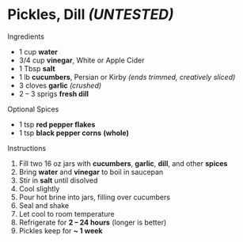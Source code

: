 # Pickles, Dill *(UNTESTED)*

Ingredients

* 1 cup **water**
* 3/4 cup **vinegar**, White or Apple Cider
* 1 Tbsp **salt**
* 1 lb **cucumbers**, Persian or Kirby *(ends trimmed, creatively sliced)*
* 3 cloves **garlic** *(crushed)*
* 2 – 3 sprigs **fresh dill**

Optional Spices

* 1 tsp **red pepper flakes**
* 1 tsp **black pepper corns** **(whole)**

Instructions

1. Fill two 16 oz jars with **cucumbers**, **garlic**, **dill**, and other **spices**
1. Bring **water** and **vinegar** to boil in saucepan
1. Stir in **salt** until disolved
1. Cool slightly
1. Pour hot brine into jars, filling over cucumbers
1. Seal and shake
1. Let cool to room temperature
1. Refrigerate for **2 – 24 hours** (longer is better)
1. Pickles keep for **~ 1 week**
